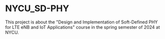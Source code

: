 # NYCU_SD-PHY

This project is about the "Design and Implementation of Soft-Defined PHY for LTE eNB and IoT Applications" course in the spring semester of 2024 at NYCU.
